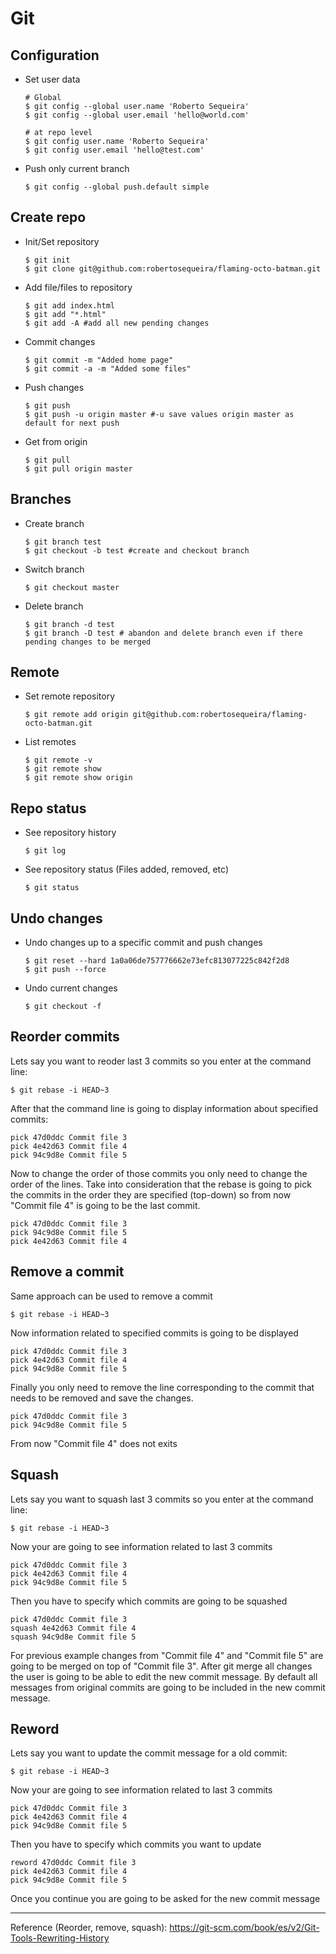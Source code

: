 # Git

## Configuration

* Set user data

  ```
  # Global
  $ git config --global user.name 'Roberto Sequeira'
  $ git config --global user.email 'hello@world.com'
  
  # at repo level
  $ git config user.name 'Roberto Sequeira'
  $ git config user.email 'hello@test.com'
  ```
  
* Push only current branch

  `$ git config --global push.default simple`

## Create repo

* Init/Set repository

  ```
  $ git init
  $ git clone git@github.com:robertosequeira/flaming-octo-batman.git
  ```

* Add file/files to repository

  ```
  $ git add index.html
  $ git add "*.html"
  $ git add -A #add all new pending changes
  ```

* Commit changes

  ```
  $ git commit -m "Added home page"
  $ git commit -a -m "Added some files" 
  ```

* Push changes

  ```
  $ git push
  $ git push -u origin master #-u save values origin master as default for next push
  ```
  
* Get from origin

  ```
  $ git pull
  $ git pull origin master
  ```

## Branches 

* Create branch

  ```
  $ git branch test
  $ git checkout -b test #create and checkout branch
  ```

* Switch branch

  `$ git checkout master`
  
* Delete branch

  ```
  $ git branch -d test
  $ git branch -D test # abandon and delete branch even if there pending changes to be merged
  ```
  
## Remote

* Set remote repository

  ```
  $ git remote add origin git@github.com:robertosequeira/flaming-octo-batman.git
  ```

* List remotes

  ```
  $ git remote -v
  $ git remote show
  $ git remote show origin
  ```

## Repo status

* See repository history
  
  `$ git log`

* See repository status (Files added, removed, etc) 

  `$ git status`

## Undo changes

* Undo changes up to a specific commit and push changes

  ```
  $ git reset --hard 1a0a06de757776662e73efc813077225c842f2d8
  $ git push --force
  ```

* Undo current changes

  `$ git checkout -f`
  
## Reorder commits

Lets say you want to reoder last 3 commits so you enter at the command line:

  `$ git rebase -i HEAD~3`

After that the command line is going to display information about specified commits:

  ```
  pick 47d0ddc Commit file 3
  pick 4e42d63 Commit file 4
  pick 94c9d8e Commit file 5
  ```

Now to change the order of those commits you only need to change the order of the lines. Take into consideration that the rebase is going to pick the commits in the order they are specified (top-down) so from now "Commit file 4" is going to be the last commit.

  ```
  pick 47d0ddc Commit file 3
  pick 94c9d8e Commit file 5
  pick 4e42d63 Commit file 4
  ```

## Remove a commit

Same approach can be used to remove a commit

  `$ git rebase -i HEAD~3`

Now information related to specified commits is going to be displayed

  ```
  pick 47d0ddc Commit file 3
  pick 4e42d63 Commit file 4
  pick 94c9d8e Commit file 5
  ```

Finally you only need to remove the line corresponding to the commit that needs to be removed and save the changes.

  ```
  pick 47d0ddc Commit file 3
  pick 94c9d8e Commit file 5
  ```

From now "Commit file 4" does not exits

## Squash

Lets say you want to squash last 3 commits so you enter at the command line:

  `$ git rebase -i HEAD~3`

Now your are going to see information related to last 3 commits

  ```
  pick 47d0ddc Commit file 3
  pick 4e42d63 Commit file 4
  pick 94c9d8e Commit file 5
  ```

Then you have to specify which commits are going to be squashed

  ```
  pick 47d0ddc Commit file 3
  squash 4e42d63 Commit file 4
  squash 94c9d8e Commit file 5
  ```
  
For previous example changes from "Commit file 4" and "Commit file 5" are going to be merged on top of "Commit file 3".
After git merge all changes the user is going to be able to edit the new commit message. By default all messages from original commits are going to be included in the new commit message.

## Reword

Lets say you want to update the commit message for a old commit:

  `$ git rebase -i HEAD~3`

Now your are going to see information related to last 3 commits

  ```
  pick 47d0ddc Commit file 3
  pick 4e42d63 Commit file 4
  pick 94c9d8e Commit file 5
  ```

Then you have to specify which commits you want to update

  ```
  reword 47d0ddc Commit file 3
  pick 4e42d63 Commit file 4
  pick 94c9d8e Commit file 5
  ```
Once you continue you are going to be asked for the new commit message

------

Reference (Reorder, remove, squash): https://git-scm.com/book/es/v2/Git-Tools-Rewriting-History
